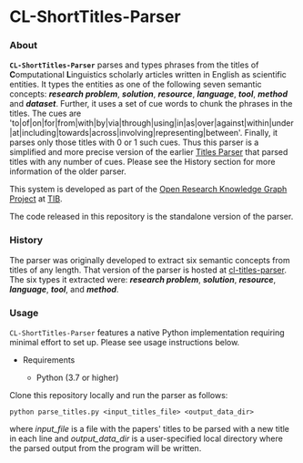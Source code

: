 
# CL-ShortTitles-Parser

### About

**``CL-ShortTitles-Parser``** parses and types phrases from the titles of **C**omputational **L**inguistics scholarly articles written in English as scientific entities. 
It types the entities as one of the following seven semantic concepts: **_research problem_**, **_solution_**, **_resource_**, **_language_**, **_tool_**, **_method_** and **_dataset_**.
Further, it uses a set of cue words to chunk the phrases in the titles. The cues are 'to|of|on|for|from|with|by|via|through|using|in|as|over|against|within|under|at|including|towards|across|involving|representing|between'. Finally, it parses only those titles with 0 or 1 such cues. Thus this parser is a simplified and more precise version of the earlier [Titles Parser](https://github.com/jd-coderepos/cl-titles-parser) that parsed titles with any number of cues. Please see the History section for more information of the older parser. 

This system is developed as part of the [Open Research Knowledge Graph Project](https://www.orkg.org/) at [TIB](https://www.tib.eu/en/).

The code released in this repository is the standalone version of the parser.

### History

The parser was originally developed to extract six semantic concepts from titles of any length. That version of the parser is hosted at [cl-titles-parser](https://github.com/jd-coderepos/cl-titles-parser).
The six types it extracted were: **_research problem_**, **_solution_**, **_resource_**, **_language_**, **_tool_**, and **_method_**.


### Usage

``CL-ShortTitles-Parser`` features a native Python implementation requiring minimal effort to set up. Please see usage instructions below.

* Requirements

	* Python (3.7 or higher)

Clone this repository locally and run the parser as follows:

`python parse_titles.py <input_titles_file> <output_data_dir>`

where *input_file* is a file with the papers' titles to be parsed with a new title in each line and *output_data_dir* is a user-specified local directory where the parsed output from the program will be written.

